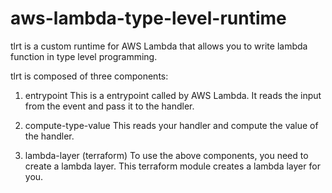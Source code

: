 # aws-lambda-type-level-runtime

tlrt is a custom runtime for AWS Lambda that allows you to write lambda function in type level programming.

tlrt is composed of three components:
1. entrypoint
This is a entrypoint called by AWS Lambda. It reads the input from the event and pass it to the handler.

2. compute-type-value
This reads your handler and compute the value of the handler.

3. lambda-layer (terraform)
To use the above components, you need to create a lambda layer. This terraform module creates a lambda layer for you.